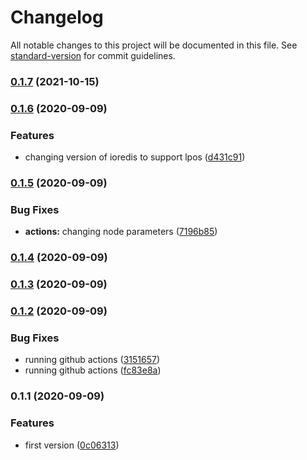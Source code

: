 # Changelog

All notable changes to this project will be documented in this file. See [standard-version](https://github.com/conventional-changelog/standard-version) for commit guidelines.

### [0.1.7](https://github.com/nsfilho/redis-connection/compare/v0.1.6...v0.1.7) (2021-10-15)

### [0.1.6](https://github.com/nsfilho/redis-connection/compare/v0.1.5...v0.1.6) (2020-09-09)


### Features

* changing version of ioredis to support lpos ([d431c91](https://github.com/nsfilho/redis-connection/commit/d431c91ac6aa9e68aacda44001ab2c6b093ca086))

### [0.1.5](https://github.com/nsfilho/redis-connection/compare/v0.1.4...v0.1.5) (2020-09-09)


### Bug Fixes

* **actions:** changing node parameters ([7196b85](https://github.com/nsfilho/redis-connection/commit/7196b8580ed613aeb1e7a80cf43052638bb7dfe9))

### [0.1.4](https://github.com/nsfilho/redis-connection/compare/v0.1.3...v0.1.4) (2020-09-09)

### [0.1.3](https://github.com/nsfilho/redis/compare/v0.1.2...v0.1.3) (2020-09-09)

### [0.1.2](https://github.com/nsfilho/redis/compare/v0.1.1...v0.1.2) (2020-09-09)


### Bug Fixes

* running github actions ([3151657](https://github.com/nsfilho/redis/commit/3151657a00ea49fb39b838eb29f5a83a6a90fc49))
* running github actions ([fc83e8a](https://github.com/nsfilho/redis/commit/fc83e8af3197f61a79a4ef78a988a47295b7b410))

### 0.1.1 (2020-09-09)


### Features

* first version ([0c06313](https://github.com/nsfilho/redis/commit/0c0631324c605f8c76b50093af9d510b69022225))
